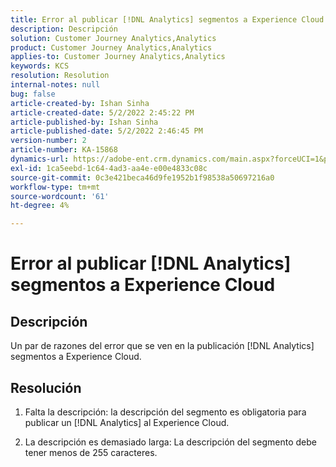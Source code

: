 ```yaml
---
title: Error al publicar [!DNL Analytics] segmentos a Experience Cloud
description: Descripción
solution: Customer Journey Analytics,Analytics
product: Customer Journey Analytics,Analytics
applies-to: Customer Journey Analytics,Analytics
keywords: KCS
resolution: Resolution
internal-notes: null
bug: false
article-created-by: Ishan Sinha
article-created-date: 5/2/2022 2:45:22 PM
article-published-by: Ishan Sinha
article-published-date: 5/2/2022 2:46:45 PM
version-number: 2
article-number: KA-15868
dynamics-url: https://adobe-ent.crm.dynamics.com/main.aspx?forceUCI=1&pagetype=entityrecord&etn=knowledgearticle&id=8c8c127a-26ca-ec11-a7b5-6045bd00dca1
exl-id: 1ca5eebd-1c64-4ad3-aa4e-e00e4833c08c
source-git-commit: 0c3e421beca46d9fe1952b1f98538a50697216a0
workflow-type: tm+mt
source-wordcount: '61'
ht-degree: 4%

---
```


# Error al publicar [!DNL Analytics] segmentos a Experience Cloud

## Descripción


Un par de razones del error que se ven en la publicación [!DNL Analytics] segmentos a Experience Cloud.


## Resolución


1. Falta la descripción: la descripción del segmento es obligatoria para publicar un [!DNL Analytics] al Experience Cloud.

2. La descripción es demasiado larga: La descripción del segmento debe tener menos de 255 caracteres.
